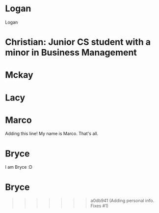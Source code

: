 # Logan

Logan

# Christian: Junior CS student with a minor in Business Management

# Mckay

# Lacy

# Marco

Adding this line! My name is Marco. That's all.

# Bryce

I am Bryce :D

# Bryce

> > > > > > > a0db941 (Adding personal info. Fixes #1)
